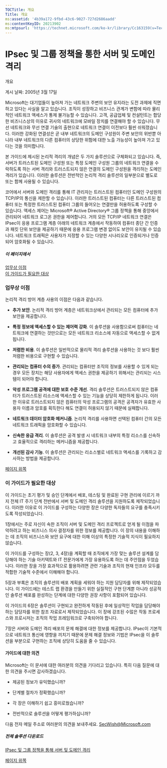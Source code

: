 ```yaml
---
TOCTitle: 개요
Title: 개요
ms:assetid: '4b39a172-9fbd-43c6-9027-727d2686aadd'
ms:contentKeyID: 20213902
ms:mtpsurl: 'https://technet.microsoft.com/ko-kr/library/Cc163159(v=TechNet.10)'
---
```


IPsec 및 그룹 정책을 통한 서버 및 도메인 격리
=============================================

개요

게시 날짜: 2005년 3월 17일

Microsoft는 대기업들이 높아져 가는 네트워크 주변의 보안 유지라는 도전 과제에 직면하고 있다는 사실을 알고 있습니다. 조직이 성장하고 비즈니스 관계가 변함에 따라 물리적인 네트워크 액세스가 통제 불가능할 수 있습니다. 고객, 공급업체 및 컨설턴트는 합당한 비즈니스상의 이유로 귀사의 네트워크에 모바일 장치를 연결해야 할 수 있습니다. 무선 네트워크와 무선 연결 기술의 출현으로 네트워크 연결이 이전보다 훨씬 쉬워졌습니다. 이러한 강화된 연결성은 곧 내부 네트워크의 도메인 구성원이 주변 보안의 위반뿐 아니라 내부 네트워크의 다른 컴퓨터의 상당한 위험에 대한 노출 가능성이 높아져 가고 있다는 것을 의미합니다.

본 가이드에 제시된 논리적 격리의 개념은 두 가지 솔루션으로 구체화되고 있습니다. 즉, 서버가 트러스트된 도메인 구성원 또는 특정 도메인 구성원 그룹의 네트워크 연결을 수락하도록 하는 서버 격리와 트러스트되지 않은 연결의 도메인 구성원을 격리하는 도메인 격리가 있습니다. 이러한 솔루션은 전반적인 논리적 격리 솔루션의 일부분으로 별도로 또는 함께 사용될 수 있습니다.

코어에서 서버와 도메인 격리를 통해 IT 관리자는 트러스트된 컴퓨터인 도메인 구성원의 TCP/IP의 통신을 제한할 수 있습니다. 이러한 트러스트된 컴퓨터는 다른 트러스트된 컴퓨터 또는 특정한 트러스트된 컴퓨터 그룹의 들어오는 연결만을 허용하도록 구성할 수 있습니다. 액세스 제어는 Microsoft® Active Directory® 그룹 정책을 통해 중앙에서 관리되어 네트워크 로그온 권한을 제어합니다. 거의 모든 TCP/IP 네트워크 연결은 IPsec이 응용 프로그램 계층 아래의 네트워크 계층에서 작동하여 컴퓨터 종단 간 인증과 패킷 단위 보안을 제공하기 때문에 응용 프로그램 변경 없이도 보안이 유지될 수 있습니다. 네트워크 트래픽은 사용자가 지정할 수 있는 다양한 시나리오로 인증되거나 인증되어 암호화될 수 있습니다.

##### 이 페이지에서

[](#ebaa)[업무상 이점](#ebaa)  
[](#eaaa)[이 가이드가 필요한 대상](#eaaa)

### 업무상 이점

논리적 격리 방어 계층 사용의 이점은 다음과 같습니다.

-   **추가 보안**. 논리적 격리 방어 계층은 네트워크상에서 관리되는 모든 컴퓨터에 추가 보안을 제공합니다.

-   **특정 정보에 액세스할 수 있는 제어력 강화**. 이 솔루션을 사용함으로써 컴퓨터는 네트워크에 연결하는 것만으로는 모든 네트워크 리소스에 자동으로 액세스할 수 없게 됩니다.

-   **저렴한 비용**. 이 솔루션은 일반적으로 물리적 격리 솔루션을 사용하는 것 보다 훨씬 저렴한 비용으로 구현할 수 있습니다.

-   **관리되는 컴퓨터 수의 증가**. 관리되는 컴퓨터만 조직의 정보를 사용할 수 있게 되는 경우 모든 장치는 해당 사용자에게 액세스 권한을 제공하기 위해서는 관리되는 시스템이 되어야 합니다.

-   **악성 프로그램 공격에 대한 보호 수준 개선**. 격리 솔루션은 트러스트되지 않은 컴퓨터가 트러스트된 리소스에 액세스할 수 있는 기능을 상당히 제한하게 됩니다. 이러한 이유로 트러스트되지 않은 컴퓨터의 악성 프로그램의 공격은 공격자가 유효한 사용자 이름과 암호를 획득한다 해도 연결이 허용되지 않기 때문에 실패합니다.

-   **네트워크 데이터 암호화 메커니즘**. 논리적 격리를 사용하면 선택된 컴퓨터 간의 모든 네트워크 트래픽을 암호화할 수 있습니다.

-   **신속한 응급 격리**. 이 솔루션은 공격 발생 시 네트워크 내부의 특정 리소스를 신속하고 효율적으로 격리하는 메커니즘을 제공합니다.

-   **개선된 감사 기능**. 이 솔루션은 관리되는 리소스별로 네트워크 액세스를 기록하고 감사하는 방법을 제공합니다.

[](#mainsection)[페이지 위쪽](#mainsection)

### 이 가이드가 필요한 대상

이 가이드는 초기 평가 및 승인 단계에서 배포, 테스팅 및 완료된 구현 관리에 이르기 까지 전체 IT 주기 단계 전반에서 서버 및 도메인 격리 솔루션을 지원하도록 제작되었습니다. 이러한 이유로 이 가이드를 구성하는 다양한 장은 다양한 독자들의 요구를 충족시키도록 작성되었습니다.

1장에서는 주로 자신이 속한 조직이 서버 및 도메인 격리 프로젝트로 얻게 될 이점을 파악하려고 하는 비즈니스 의사 결정자를 위한 정보를 제공합니다. 이 장의 내용을 이해하는 데 조직의 비즈니스와 보안 요구에 대한 이해 이상의 특정한 기술적 지식이 필요하지 않습니다.

이 가이드를 구성하는 장(2, 3, 4장)을 계획할 때 조직에게 가장 맞는 솔루션 설계를 담당해야 하는 기술 아키텍트와 IT 전문가에게 가장 유용하도록 하는 데 주안점을 두었습니다. 이러한 장을 가장 효과적으로 활용하려면 관련 기술과 조직의 현재 인프라 모두를 적합한 기술적 수준에서 이해해야 합니다.

5장과 부록은 조직의 솔루션의 배포 계획을 세워야 하는 지원 담당자를 위해 제작되었습니다. 이 가이드에는 테스트 랩 환경을 만들기 위한 실질적인 구현 단계뿐 아니라 성공적인 솔루션 배포를 완성하는 단계에 대한 다양한 권장 사항이 포함되어 있습니다.

이 가이드의 6장은 솔루션이 구현되고 완전하게 작동된 후에 일상적인 작업을 담당해야 하는 담당자를 위한 참조 자료로서 제작되었습니다. 이 장에 강조된 수많은 작동 프로세스와 프로시저는 조직의 작업 프레임워크로 구축되어야 합니다.

7장은 서버와 도메인 격리 배포의 문제 해결에 대한 정보를 제공합니다. IPsec이 기본적으로 네트워크 통신에 영향을 끼치기 때문에 문제 해결 정보와 기법은 IPsec을 이 솔루션을 부분으로 구현하는 조직에 상당히 도움을 줄 수 있습니다.

#### 가이드에 대한 의견

Microsoft는 이 문서에 대한 여러분의 의견을 기다리고 있습니다. 특히 다음 질문에 대한 의견을 주시면 감사하겠습니다.

-   제공된 정보가 유익했습니까?

-   단계별 절차가 정확했습니까?

-   각 장은 이해하기 쉽고 흥미로웠습니까?

-   전반적으로 솔루션을 어떻게 평가하십니까?

다음 전자 메일 주소로 여러분의 의견을 보내주세요. [SecWish@Microsoft.com](mailto:secwish@microsoft.com?subject=feedback%20re:%20microsoft%20solution%20for%20secure%20wireless%20lans)

##### 전체 솔루션 다운로드

[IPsec 및 그룹 정책을 통해 서버 및 도메인 격리](https://go.microsoft.com/fwlink/?linkid=33947)

[](#mainsection)[페이지 위쪽](#mainsection)
